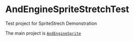 AndEngineSpriteStretchTest
==========================

Test project for SpriteStrech Demonstration

The main project is [`AndEngineSprite`][URI_AndEngineSprite]

[URI_AndEngineSprite]: https://github.com/Orabig/AndEngineSpriteStretch
